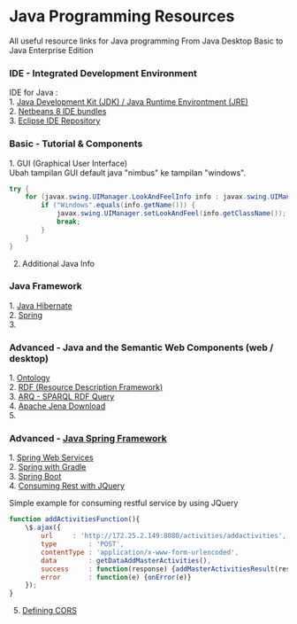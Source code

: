 # Java Programming Resources
All useful resource links for Java programming From Java Desktop Basic to Java Enterprise Edition

<h3>IDE - Integrated Development Environment </h3>
IDE for Java :<br/>
1. <a href="http://www.oracle.com/technetwork/java/javase/downloads/jdk8-downloads-2133151.html" target="_blank">Java Development Kit (JDK) /  Java Runtime Environtment (JRE)</a><br/>
2. <a href="http://www.oracle.com/technetwork/java/javase/downloads/jdk-netbeans-jsp-142931.html" target="_blank">Netbeans 8 IDE bundles</a><br/>
3. <a href="https://eclipse.org/downloads/" target="_blank">Eclipse IDE Repository</a><br/>

<h3>Basic - Tutorial & Components</h3>
1. GUI (Graphical User Interface)<br/>
Ubah tampilan GUI default java "nimbus" ke tampilan "windows".

```Java
try {
    for (javax.swing.UIManager.LookAndFeelInfo info : javax.swing.UIManager.getInstalledLookAndFeels()) {
        if ("Windows".equals(info.getName())) {
            javax.swing.UIManager.setLookAndFeel(info.getClassName());
            break;
        }
    }
}
```

2. Additional Java Info<br/>

<h3>Java Framework</h3>
1. <a href="" target="_blank">Java Hibernate</a><br/>
2. <a href="https://spring.io/" target="_blank">Spring</a><br/>
3. 

<h3>Advanced - Java and the Semantic Web Components (web / desktop)</h3>
1. <a href="https://jena.apache.org/documentation/ontology/" target="_blank">Ontology</a><br/>
2. <a href="https://jena.apache.org/documentation/rdf/index.html" target="_blank">RDF (Resource Description Framework)</a><br/>
3. <a href="https://jena.apache.org/documentation/query/index.html" target="_blank">ARQ - SPARQL RDF Query</a><br/>
4. <a href="https://jena.apache.org/download/" target="_blank">Apache Jena Download</a><br/>
5. 

<h3>Advanced - <a href="https://spring.io/projects/spring-framework" target="_blank">Java Spring Framework</a></h3>
1. <a href="https://spring.io/guides/gs/rest-service/" target="_blank">Spring Web Services</a><br/>
2. <a href="https://spring.io/guides/gs/gradle/" target="_blank">Spring with Gradle</a><br/>
3. <a href="https://spring.io/guides/gs/spring-boot/" target="_blank">Spring Boot</a><br/>
4. <a href="https://spring.io/guides/gs/consuming-rest-jquery/" target="_blank">Consuming Rest with JQuery</a><br/>

Simple example for consuming restful service by using JQuery
```Javascript
function addActivitiesFunction(){
    \$.ajax({
        url		: 'http://172.25.2.149:8080/activities/addactivities',
        type		: 'POST',
        contentType	: 'application/x-www-form-urlencoded',
        data		: getDataAddMasterActivities(),
        success		: function(response) {addMasterActivitiesResult(response)},
        error		: function(e) {onError(e)}
    });
}
```
        
5. <a href="https://spring.io/guides/gs/rest-service-cors/" target="_blank">Defining CORS</a><br/>
